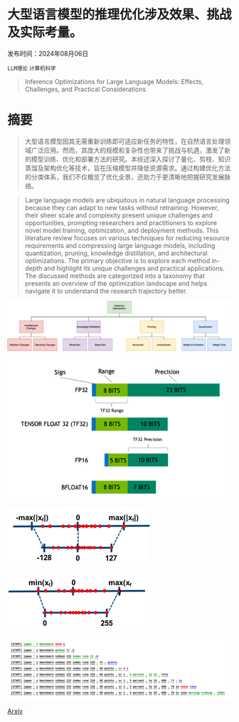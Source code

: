 # 大型语言模型的推理优化涉及效果、挑战及实际考量。

发布时间：2024年08月06日

`LLM理论` `计算机科学`

> Inference Optimizations for Large Language Models: Effects, Challenges, and Practical Considerations

# 摘要

> 大型语言模型因其无需重新训练即可适应新任务的特性，在自然语言处理领域广泛应用。然而，其庞大的规模和复杂性也带来了挑战与机遇，激发了新的模型训练、优化和部署方法的研究。本综述深入探讨了量化、剪枝、知识蒸馏及架构优化等技术，旨在压缩模型并降低资源需求。通过构建优化方法的分类体系，我们不仅概览了优化全景，还助力于更清晰地把握研究发展脉络。

> Large language models are ubiquitous in natural language processing because they can adapt to new tasks without retraining. However, their sheer scale and complexity present unique challenges and opportunities, prompting researchers and practitioners to explore novel model training, optimization, and deployment methods. This literature review focuses on various techniques for reducing resource requirements and compressing large language models, including quantization, pruning, knowledge distillation, and architectural optimizations. The primary objective is to explore each method in-depth and highlight its unique challenges and practical applications. The discussed methods are categorized into a taxonomy that presents an overview of the optimization landscape and helps navigate it to understand the research trajectory better.

![大型语言模型的推理优化涉及效果、挑战及实际考量。](../../../paper_images/2408.03130/taxonomy.drawio.png)

![大型语言模型的推理优化涉及效果、挑战及实际考量。](../../../paper_images/2408.03130/tf32-Mantissa-chart-hi-res-FINAL.png)

![大型语言模型的推理优化涉及效果、挑战及实际考量。](../../../paper_images/2408.03130/quant_sym.png)

![大型语言模型的推理优化涉及效果、挑战及实际考量。](../../../paper_images/2408.03130/quant_asym.png)

![大型语言模型的推理优化涉及效果、挑战及实际考量。](../../../paper_images/2408.03130/speculative_decoding.png)

[Arxiv](https://arxiv.org/abs/2408.03130)